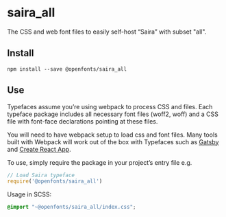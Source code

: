 
# saira_all

The CSS and web font files to easily self-host “Saira” with subset "all".

## Install

`npm install --save @openfonts/saira_all`

## Use

Typefaces assume you’re using webpack to process CSS and files. Each typeface
package includes all necessary font files (woff2, woff) and a CSS file with
font-face declarations pointing at these files.

You will need to have webpack setup to load css and font files. Many tools built
with Webpack will work out of the box with Typefaces such as [Gatsby](https://github.com/gatsbyjs/gatsby)
and [Create React App](https://github.com/facebookincubator/create-react-app).

To use, simply require the package in your project’s entry file e.g.

```javascript
// Load Saira typeface
require('@openfonts/saira_all')
```

Usage in SCSS:
```scss
@import "~@openfonts/saira_all/index.css";
```
